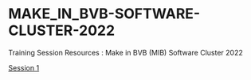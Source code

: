# MAKE_IN_BVB-SOFTWARE-CLUSTER-2022
Training Session Resources : Make in BVB (MIB) Software Cluster 2022

[Session 1](https://github.com/SHESHANKSK/MAKE_IN_BVB-SOFTWARE-CLUSTER-2022/blob/main/TS%2001:%20INSTALLING%20GIT%20AND%20CREATING%20A%20GITHUB%20ACCOUNT.MD)
